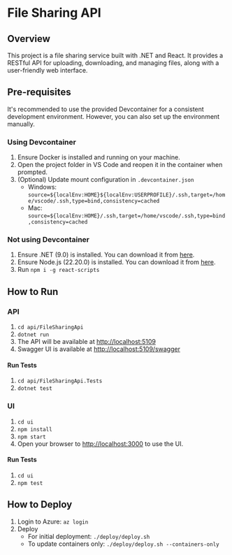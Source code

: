 # File Sharing API

## Overview
This project is a file sharing service built with .NET and React. It provides a RESTful API for uploading, downloading, and managing files, along with a user-friendly web interface.

## Pre-requisites

It's recommended to use the provided Devcontainer for a consistent development environment. However, you can also set up the environment manually.

### Using Devcontainer
1. Ensure Docker is installed and running on your machine.
1. Open the project folder in VS Code and reopen it in the container when prompted.
1. (Optional) Update mount configuration in `.devcontainer.json` 
    - Windows: `source=${localEnv:HOME}${localEnv:USERPROFILE}/.ssh,target=/home/vscode/.ssh,type=bind,consistency=cached`
    - Mac: `source=${localEnv:HOME}/.ssh,target=/home/vscode/.ssh,type=bind,consistency=cached`


### Not using Devcontainer
1. Ensure .NET (9.0) is installed. You can download it from [here](https://dotnet.microsoft.com/en-us/download/dotnet/9.0).
2. Ensure Node.js (22.20.0) is installed. You can download it from [here](https://nodejs.org/en/download/).
3. Run `npm i -g react-scripts`

## How to Run

### API

1. `cd api/FileSharingApi`
1. `dotnet run`
1. The API will be available at [http://localhost:5109](http://localhost:5109)
1. Swagger UI is available at [http://localhost:5109/swagger](http://localhost:5109/swagger)

#### Run Tests
1. `cd api/FileSharingApi.Tests`
1. `dotnet test`

### UI

1. `cd ui`
1. `npm install`
1. `npm start`
1. Open your browser to [http://localhost:3000](http://localhost:3000) to use the UI.

#### Run Tests
1. `cd ui`
1. `npm test`

## How to Deploy

1. Login to Azure: `az login`
1. Deploy
    - For initial deployment: `./deploy/deploy.sh`
    - To update containers only: `./deploy/deploy.sh --containers-only`


    
